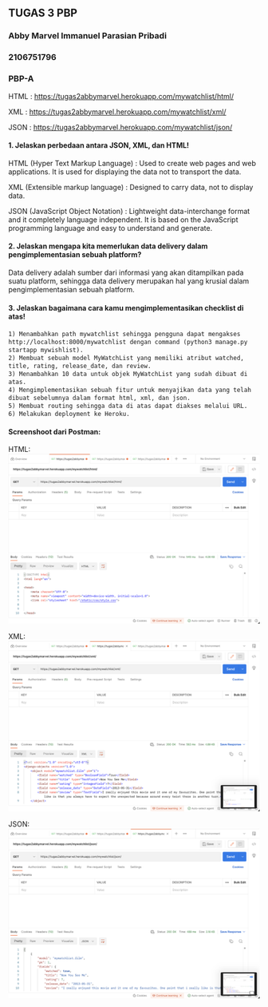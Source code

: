 ## TUGAS 3 PBP
### Abby Marvel Immanuel Parasian Pribadi
### 2106751796
### PBP-A

HTML  : https://tugas2abbymarvel.herokuapp.com/mywatchlist/html/

XML   : https://tugas2abbymarvel.herokuapp.com/mywatchlist/xml/

JSON  : https://tugas2abbymarvel.herokuapp.com/mywatchlist/json/

#### 1.  Jelaskan perbedaan antara JSON, XML, dan HTML!

HTML (Hyper Text Markup Language) : Used to create web pages and web applications. It is used for displaying the data not to transport the data.

XML (Extensible markup language)  : Designed to carry data, not to display data.

JSON (JavaScript Object Notation) : Lightweight data-interchange format and it completely language independent. It is based on the JavaScript programming language and easy to understand and generate.

#### 2. Jelaskan mengapa kita memerlukan data delivery dalam pengimplementasian sebuah platform?

Data delivery adalah sumber dari informasi yang akan ditampilkan pada suatu platform, sehingga data delivery merupakan hal yang krusial dalam pengimplementasian sebuah platform.

#### 3. Jelaskan bagaimana cara kamu mengimplementasikan checklist di atas!

    1) Menambahkan path mywatchlist sehingga pengguna dapat mengakses http://localhost:8000/mywatchlist dengan command (python3 manage.py startapp mywishlist).
    2) Membuat sebuah model MyWatchList yang memiliki atribut watched, title, rating, release_date, dan review.
    3) Menambahkan 10 data untuk objek MyWatchList yang sudah dibuat di atas.
    4) Mengimplementasikan sebuah fitur untuk menyajikan data yang telah dibuat sebelumnya dalam format html, xml, dan json.
    5) Membuat routing sehingga data di atas dapat diakses melalui URL.
    6) Melakukan deployment ke Heroku.

#### Screenshoot dari Postman:

HTML:
![html](mywatchlist/tugas3html.png)

XML:
![html](mywatchlist/tugas3xml.png)

JSON:
![html](mywatchlist/tugas3json.png)

